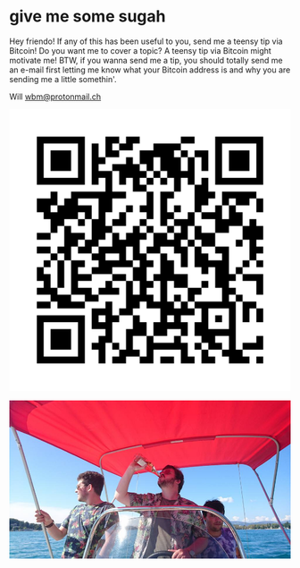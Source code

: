 # give me some sugah

Hey friendo! If any of this has been useful to you, send me a teensy tip via Bitcoin! Do you want me to cover a topic? A teensy tip via Bitcoin might motivate me! BTW, if you wanna send me a tip, you should totally send me an e-mail first letting me know what your Bitcoin address is and why you are sending me a little somethin'.

Will
wbm@protonmail.ch

![](https://raw.githubusercontent.com/wdbm/Psychedelic_Machine_Learning_in_the_Cenozoic_Era/master/media/Bitcoin.png)

![](https://raw.githubusercontent.com/wdbm/Psychedelic_Machine_Learning_in_the_Cenozoic_Era/master/media/Annecy.png)

